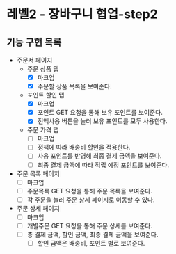 # 레벨2 - 장바구니 협업-step2

## 기능 구현 목록

- 주문서 페이지
  - 주문 상품 탭
    - [x] 마크업
    - [x] 주문할 상품 목록을 보여준다.
  - 포인트 할인 탭
    - [x] 마크업
    - [x] 포인트 GET 요청을 통해 보유 포인트를 보여준다.
    - [x] 전액사용 버튼을 눌러 보유 포인트를 모두 사용한다.
  - 주문 가격 탭
    - [ ] 마크업
    - [ ] 정책에 따라 배송비 할인을 적용한다.
    - [ ] 사용 포인트를 반영해 최종 결제 금액을 보여준다.
    - [ ] 최종 결제 금액에 따라 적립 예정 포인트를 보여준다.
- 주문 목록 페이지
  - [ ] 마크업
  - [ ] 주문목록 GET 요청을 통해 주문 목록을 보여준다.
  - [ ] 각 주문을 눌러 주문 상세 페이지로 이동할 수 있다.
- 주문 상세 페이지
  - [ ] 마크업
  - [ ] 개별주문 GET 요청을 통해 주문 상세를 보여준다.
  - [ ] 총 결제 금액, 할인 금액, 최종 결제 금액을 보여준다.
    - [ ] 할인 금액은 배송비, 포인트 별로 보여준다.
